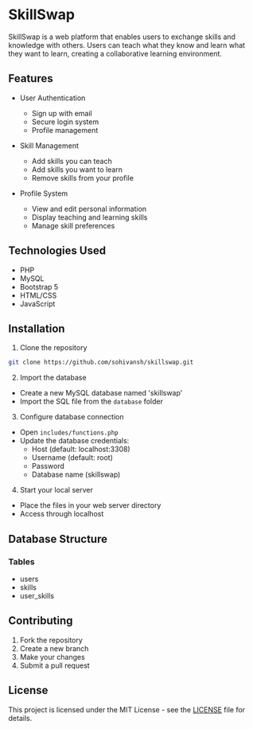# SkillSwap

SkillSwap is a web platform that enables users to exchange skills and knowledge with others. Users can teach what they know and learn what they want to learn, creating a collaborative learning environment.

## Features

- User Authentication
  - Sign up with email
  - Secure login system
  - Profile management

- Skill Management
  - Add skills you can teach
  - Add skills you want to learn
  - Remove skills from your profile

- Profile System
  - View and edit personal information
  - Display teaching and learning skills
  - Manage skill preferences

## Technologies Used

- PHP
- MySQL
- Bootstrap 5
- HTML/CSS
- JavaScript

## Installation

1. Clone the repository
```bash
git clone https://github.com/sohivansh/skillswap.git
```

2. Import the database
- Create a new MySQL database named 'skillswap'
- Import the SQL file from the `database` folder

3. Configure database connection
- Open `includes/functions.php`
- Update the database credentials:
  - Host (default: localhost:3308)
  - Username (default: root)
  - Password
  - Database name (skillswap)

4. Start your local server
- Place the files in your web server directory
- Access through localhost

## Database Structure

### Tables
- users
- skills
- user_skills

## Contributing

1. Fork the repository
2. Create a new branch
3. Make your changes
4. Submit a pull request

## License

This project is licensed under the MIT License - see the [LICENSE](LICENSE) file for details. 